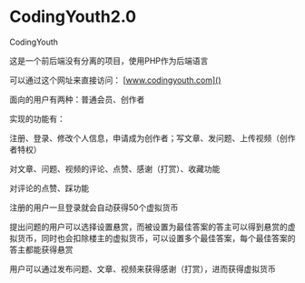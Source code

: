 # CodingYouth2.0
CodingYouth

这是一个前后端没有分离的项目，使用PHP作为后端语言

可以通过这个网址来直接访问：
[www.codingyouth.com]()


面向的用户有两种：普通会员、创作者

实现的功能有：

注册、登录、修改个人信息，申请成为创作者；写文章、发问题、上传视频（创作者特权）

对文章、问题、视频的评论、点赞、感谢（打赏）、收藏功能

对评论的点赞、踩功能


注册的用户一旦登录就会自动获得50个虚拟货币

提出问题的用户可以选择设置悬赏，而被设置为最佳答案的答主可以得到悬赏的虚拟货币，同时也会扣除楼主的虚拟货币，可以设置多个最佳答案，每个最佳答案的答主都能获得悬赏

用户可以通过发布问题、文章、视频来获得感谢（打赏），进而获得虚拟货币
